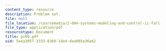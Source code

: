 ```yaml
---
content_type: resource
description: Problem set.
file: null
file_location: /coursemedia/2-004-systems-modeling-and-control-ii-fall-2007/5eea3957333383691de4daa905a36ab2_ps09.pdf
file_type: application/pdf
resourcetype: Document
title: ps09.pdf
uid: 5eea3957-3333-8369-1de4-daa905a36ab2
---
```

